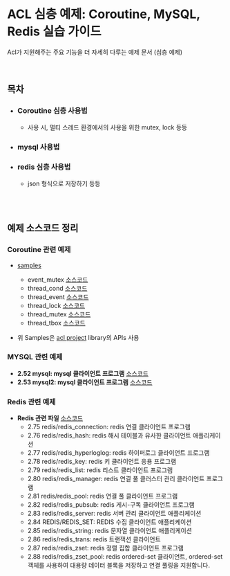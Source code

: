 # ACL 심층 예제: Coroutine, MySQL, Redis 실습 가이드

Acl가 지원해주는 주요 기능을 더 자세히 다루는 예제 문서 (심층 예제)

<br>

## 목차
* ### Coroutine 심층 사용법
  + 사용 시, 멀티 스레드 환경에서의 사용을 위한 mutex, lock 등등
* ### mysql 사용법
* ### redis 심층 사용법
  + json 형식으로 저장하기 등등

<br><br>


## 예제 소스코드 정리

### Coroutine 관련 예제
* [samples](https://github.com/acl-dev/acl/tree/master/lib_fiber/samples-c++)
  + event_mutex [소스코드](https://github.com/acl-dev/acl/tree/master/lib_fiber/samples-c%2B%2B/event_mutex)
  + thread_cond [소스코드](https://github.com/acl-dev/acl/tree/master/lib_fiber/samples-c%2B%2B/thread_cond)
  + thread_event [소스코드](https://github.com/acl-dev/acl/tree/master/lib_fiber/samples-c%2B%2B/thread_event)
  + thread_lock [소스코드](https://github.com/acl-dev/acl/tree/master/lib_fiber/samples-c%2B%2B/thread_lock)
  + thread_mutex [소스코드](https://github.com/acl-dev/acl/tree/master/lib_fiber/samples-c%2B%2B/thread_mutex)
  + thread_tbox [소스코드](https://github.com/acl-dev/acl/tree/master/lib_fiber/samples-c%2B%2B/thread_tbox)
    
* 위 Samples은 [acl project](https://github.com/acl-dev/acl/) library의 APIs 사용


### MYSQL 관련 예제
* **2.52 mysql: mysql 클라이언트 프로그램** [소스코드](https://github.com/acl-dev/acl/tree/master/lib_acl_cpp/samples/mysql)
* **2.53 mysql2: mysql 클라이언트 프로그램** [소스코드](https://github.com/acl-dev/acl/tree/master/lib_acl_cpp/samples/mysql2)

### Redis 관련 예제
* **Redis 관련 파일** [소스코드](https://github.com/acl-dev/acl/tree/master/lib_acl_cpp/samples/redis)
  - 2.75 redis/redis_connection: redis 연결 클라이언트 프로그램
  - 2.76 redis/redis_hash: redis 해시 테이블과 유사한 클라이언트 애플리케이션
  - 2.77 redis/redis_hyperloglog: redis 하이퍼로그 클라이언트 프로그램
  - 2.78 redis/redis_key: redis 키 클라이언트 응용 프로그램
  - 2.79 redis/redis_list: redis 리스트 클라이언트 프로그램
  - 2.80 redis/redis_manager: redis 연결 풀 클러스터 관리 클라이언트 프로그램
  - 2.81 redis/redis_pool: redis 연결 풀 클라이언트 프로그램
  - 2.82 redis/redis_pubsub: redis 게시-구독 클라이언트 프로그램
  - 2.83 redis/redis_server: redis 서버 관리 클라이언트 애플리케이션
  - 2.84 REDIS/REDIS_SET: REDIS 수집 클라이언트 애플리케이션
  - 2.85 redis/redis_string: redis 문자열 클라이언트 애플리케이션
  - 2.86 redis/redis_trans: redis 트랜잭션 클라이언트
  - 2.87 redis/redis_zset: redis 정렬 집합 클라이언트 프로그램
  - 2.88 redis/redis_zset_pool: redis ordered-set 클라이언트, ordered-set 객체를 사용하여 대용량 데이터 블록을 저장하고 연결 풀링을 지원합니다.
